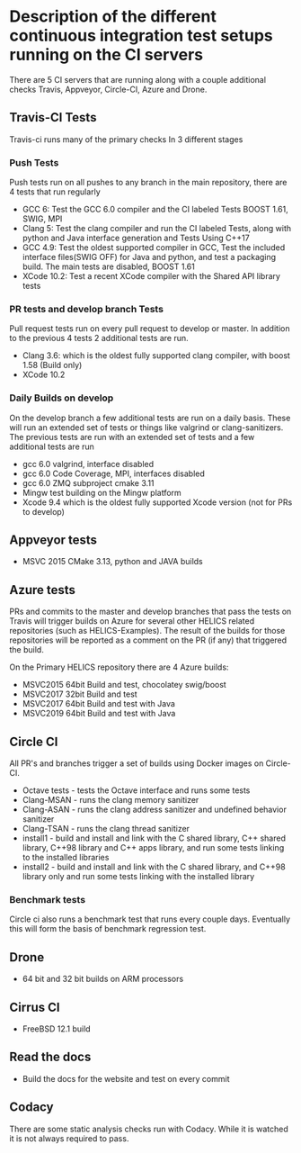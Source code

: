 # Description of the different continuous integration test setups running on the CI servers

There are 5 CI servers that are running along with a couple additional checks
Travis, Appveyor, Circle-CI, Azure and Drone.

## Travis-CI Tests
Travis-ci runs many of the primary checks  In 3 different stages

### Push Tests
Push tests run on all pushes to any branch in the main repository, there are 4 tests that run regularly

 - GCC 6: Test the GCC 6.0 compiler and the CI labeled Tests  BOOST 1.61, SWIG, MPI
 - Clang 5: Test the clang compiler and run the CI labeled Tests, along with python and Java interface generation and Tests Using C++17
 - GCC 4.9: Test the oldest supported compiler in GCC,  Test the included interface files(SWIG OFF) for Java and python, and test a packaging build.  The main tests are disabled,  BOOST 1.61
 - XCode 10.2: Test a recent XCode compiler with the Shared API library tests

### PR tests and develop branch Tests
Pull request tests run on every pull request to develop or master. In addition to the previous 4 tests 2 additional tests are run.
 - Clang 3.6: which is the oldest fully supported clang compiler, with boost 1.58 (Build only)
 - XCode 10.2

### Daily Builds on develop
On the develop branch a few additional tests are run on a daily basis.  These will run an extended set of tests or things like valgrind or clang-sanitizers.  The previous tests are run with an extended set of tests and a few additional tests are run

  - gcc 6.0 valgrind, interface disabled
  - gcc 6.0 Code Coverage, MPI, interfaces disabled
  - gcc 6.0 ZMQ subproject cmake 3.11
  - Mingw  test building on the Mingw platform
  - Xcode 9.4 which is the oldest fully supported Xcode version (not for PRs to develop)

## Appveyor tests
  - MSVC 2015 CMake 3.13,  python and JAVA builds 

## Azure tests
PRs and commits to the master and develop branches that pass the tests on Travis will trigger builds on Azure for several other HELICS related repositories (such as HELICS-Examples). The result of the builds for those repositories will be reported as a comment on the PR (if any) that triggered the build.

On the Primary HELICS repository there are 4 Azure builds:
-    MSVC2015 64bit Build and test, chocolatey swig/boost
-    MSVC2017 32bit Build and test
-    MSVC2017 64bit Build and test with Java
-    MSVC2019 64bit Build and test with Java 

## Circle CI
All PR's and branches trigger a set of builds using Docker images on Circle-CI.  
-   Octave tests - tests the Octave interface and runs some tests
-   Clang-MSAN - runs the clang memory sanitizer
-   Clang-ASAN - runs the clang address sanitizer and undefined behavior sanitizer
-   Clang-TSAN - runs the clang thread sanitizer
-   install1  - build and install and link with the C shared library, C\++ shared library, C\++98 library and C\++ apps library, and run some tests linking to the installed libraries
-   install2  - build and install and link with the C shared library, and C\++98 library only and run some tests linking with the installed library

### Benchmark tests
   Circle ci also runs a benchmark test that runs every couple days.  Eventually this will form the basis of benchmark regression test.  

## Drone
-  64 bit and 32 bit builds on ARM processors

## Cirrus CI
-  FreeBSD 12.1 build

## Read the docs
-  Build the docs for the website and test on every commit

## Codacy
There are some static analysis checks run with Codacy.  While it is watched it is not always required to pass.  
